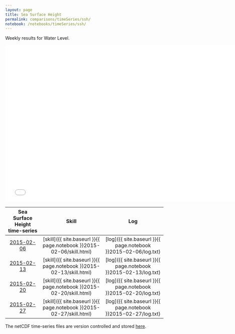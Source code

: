 ```yaml
---
layout: page
title: Sea Surface Height
permalink: comparisons/timeSeries/ssh/
notebook: /notebooks/timeSeries/ssh/
---
```


Weekly results for Water Level.

<iframe width="750" height="500" frameBorder="0" src="{{ site.baseurl }}{{ page.notebook }}2015-02-27/mapa.html" name="iframe"> <p>Your browser does not support iframes.</p> </iframe>


| Sea Surface Height time-series                                                                     | Skill                                                                | Log                                                            |
|:--------------------------------------------------------------------------------------------------:|:--------------------------------------------------------------------:|:--------------------------------------------------------------:|
| <a href="{{ site.baseurl }}{{ page.notebook }}2015-02-06/mapa.html" target="iframe">2015-02-06</a> | [skill]({{ site.baseurl }}{{ page.notebook }}2015-02-06/skill.html)  | [log]({{ site.baseurl }}{{ page.notebook }}2015-02-06/log.txt) |
| <a href="{{ site.baseurl }}{{ page.notebook }}2015-02-13/mapa.html" target="iframe">2015-02-13</a> | [skill]({{ site.baseurl }}{{ page.notebook }}2015-02-13/skill.html)  | [log]({{ site.baseurl }}{{ page.notebook }}2015-02-13/log.txt) |
| <a href="{{ site.baseurl }}{{ page.notebook }}2015-02-20/mapa.html" target="iframe">2015-02-20</a> | [skill]({{ site.baseurl }}{{ page.notebook }}2015-02-20/skill.html)  | [log]({{ site.baseurl }}{{ page.notebook }}2015-02-20/log.txt) |
| <a href="{{ site.baseurl }}{{ page.notebook }}2015-02-27/mapa.html" target="iframe">2015-02-27</a> | [skill]({{ site.baseurl }}{{ page.notebook }}2015-02-27/skill.html)  | [log]({{ site.baseurl }}{{ page.notebook }}2015-02-27/log.txt) |

The netCDF time-series files are version controlled and stored [here](https://github.com/ocefpaf/secoora/tree/gh-pages/notebooks/timeSeries/ssh).
